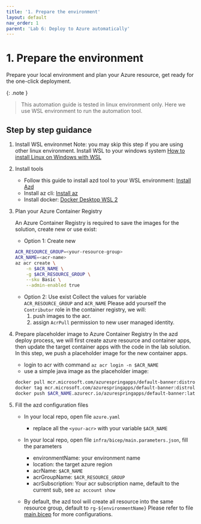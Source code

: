 ```yaml
---
title: '1. Prepare the environment'
layout: default
nav_order: 1
parent: 'Lab 6: Deploy to Azure automatically'
---
```


# 1. Prepare the environment

Prepare your local environment and plan your Azure resource, get ready for the one-click deployment.

{: .note }
> This automation guide is tested in linux environment only. Here we use WSL environment to run the automation tool.

## Step by step guidance

1. Install WSL environmet
   Note: you may skip this step if you are using other linux environment.
   Install WSL to your windows system [How to install Linux on Windows with WSL](https://learn.microsoft.com/en-us/windows/wsl/install)

1. Install tools

   - Follow this guide to install azd tool to your WSL environment: [Install Azd](https://learn.microsoft.com/en-us/azure/developer/azure-developer-cli/install-azd?tabs=winget-windows%2Cbrew-mac%2Cscript-linux&pivots=os-linux)
   - Install az cli: [Install az](https://learn.microsoft.com/en-us/cli/azure/install-azure-cli-linux?pivots=apt#option-1-install-with-one-command)
   - Install docker: [Docker Desktop WSL 2](https://docs.docker.com/desktop/wsl/)

1. Plan your Azure Container Registry

   An Azure Container Registry is required to save the images for the solution, create new or use exist:
   - Option 1: Create new

    ```bash
    ACR_RESOURCE_GROUP=<your-resource-group>
    ACR_NAME=<acr-name>
    az acr create \
        -n $ACR_NAME \
        -g $ACR_RESOURCE_GROUP \
        --sku Basic \
        --admin-enabled true
    ```

    - Option 2: Use exist
    Collect the values for variable `ACR_RESOURCE_GROUP` and `ACR_NAME`
    Please add yourself the `Contributor` role in the container registry, we will:
        1. push images to the acr.
        1. assign `AcrPull` permission to new user managed identity.

1. Prepare placeholder image to Azure Container Registry
    In the azd deploy process, we will first create azure resource and container apps, then update the target container apps with the code in the lab solution.
    In this step, we push a placeholder image for the new container apps.

    - login to acr with command `az acr login -n $ACR_NAME`
    - use a simple java image as the placeholder image:

    ```bash
    docker pull mcr.microsoft.com/azurespringapps/default-banner:distroless-2024022107-66ea1a62-87936983
    docker tag mcr.microsoft.com/azurespringapps/default-banner:distroless-2024022107-66ea1a62-87936983 $ACR_NAME.azurecr.io/azurespringapps/default-banner:latest
    docker push $ACR_NAME.azurecr.io/azurespringapps/default-banner:latest
    ```

1. Fill the azd configuration files

    - In your local repo, open file `azure.yaml`
        - replace all the `<your-acr>` with your variable `$ACR_NAME`

    - In your local repo, open file `infra/bicep/main.parameters.json`, fill the parameters
        - environmentName: your environment name
        - location: the target azure region
        - acrName: `$ACR_NAME`
        - acrGroupName: `$ACR_RESOURCE_GROUP`
        - acrSubscription: Your acr subscription name, default to the current sub, see `az account show`

    - By default, the azd tool will create all resource into the same resource group, default to `rg-${environmentName}`
    Please refer to file [main.bicep](../../infra/bicep/main.bicep) for more configurations.
